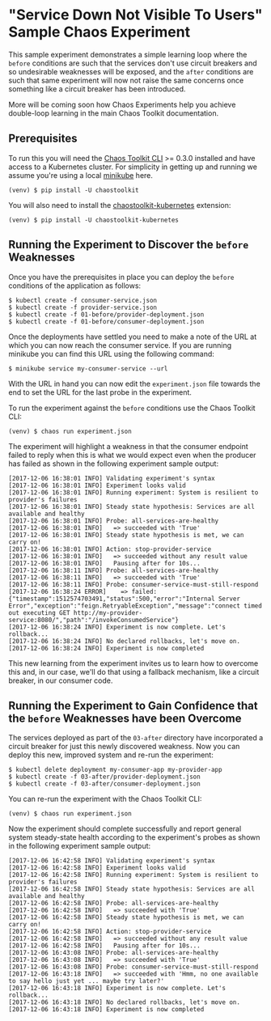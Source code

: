 
# "Service Down Not Visible To Users" Sample Chaos Experiment

This sample experiment demonstrates a simple learning loop where the `before`
conditions are such that the  services don't use circuit breakers and so
undesirable weaknesses will be exposed, and the `after` conditions are such
that same experiment will now not raise the same concerns once something like a
circuit breaker has been introduced.

More will be coming soon how Chaos Experiments help you achieve double-loop
learning in the main Chaos Toolkit documentation.

## Prerequisites

To run this you will need the [Chaos Toolkit CLI][chaos-toolkit] >= 0.3.0
installed and have access to a Kubernetes cluster. For simplicity in getting
up and running we assume you're using a local [minikube][] here.

```shell
(venv) $ pip install -U chaostoolkit
```

[chaos-toolkit]: https://github.com/chaostoolkit/chaostoolkit
[minikube]: https://kubernetes.io/docs/getting-started-guides/minikube/

You will also need to install the [chaostoolkit-kubernetes][chaosk8s] extension:

```shell
(venv) $ pip install -U chaostoolkit-kubernetes
```

[chaosk8s]: https://github.com/chaostoolkit/chaostoolkit-kubernetes

## Running the Experiment to Discover the `before` Weaknesses

Once you have the prerequisites in place you can deploy the `before` conditions
of the application as follows:

```shell
$ kubectl create -f consumer-service.json
$ kubectl create -f provider-service.json
$ kubectl create -f 01-before/provider-deployment.json
$ kubectl create -f 01-before/consumer-deployment.json
``` 

Once the deployments have settled you need to make a note of the URL at which
you can now reach the consumer service. If you are running minikube you can find
this URL using the following command:

```shell
$ minikube service my-consumer-service --url
```

With the URL in hand you can now edit the `experiment.json` file towards the end
to set the URL for the last probe in the experiment.

To run the experiment against the `before` conditions use the Chaos Toolkit CLI:

```shell
(venv) $ chaos run experiment.json
```

The experiment will highlight a weakness in that the consumer endpoint failed
to reply when this is what we would expect even when the producer has failed as
shown in the following experiment sample output:

```shell
[2017-12-06 16:38:01 INFO] Validating experiment's syntax
[2017-12-06 16:38:01 INFO] Experiment looks valid
[2017-12-06 16:38:01 INFO] Running experiment: System is resilient to provider's failures
[2017-12-06 16:38:01 INFO] Steady state hypothesis: Services are all available and healthy
[2017-12-06 16:38:01 INFO] Probe: all-services-are-healthy
[2017-12-06 16:38:01 INFO]   => succeeded with 'True'
[2017-12-06 16:38:01 INFO] Steady state hypothesis is met, we can carry on!
[2017-12-06 16:38:01 INFO] Action: stop-provider-service
[2017-12-06 16:38:01 INFO]   => succeeded without any result value
[2017-12-06 16:38:01 INFO]   Pausing after for 10s...
[2017-12-06 16:38:11 INFO] Probe: all-services-are-healthy
[2017-12-06 16:38:11 INFO]   => succeeded with 'True'
[2017-12-06 16:38:11 INFO] Probe: consumer-service-must-still-respond
[2017-12-06 16:38:24 ERROR]    => failed: {"timestamp":1512574703491,"status":500,"error":"Internal Server Error","exception":"feign.RetryableException","message":"connect timed out executing GET http://my-provider-service:8080/","path":"/invokeConsumedService"}
[2017-12-06 16:38:24 INFO] Experiment is now complete. Let's rollback...
[2017-12-06 16:38:24 INFO] No declared rollbacks, let's move on.
[2017-12-06 16:38:24 INFO] Experiment is now completed
```

This new learning from the experiment invites us to learn how to overcome this
and, in our case, we'll do that using a fallback mechanism, like a circuit
breaker, in our consumer code.

## Running the Experiment to Gain Confidence that the `before` Weaknesses have been Overcome

The services deployed as part of the `03-after` directory have incorporated a
circuit breaker for just this newly discovered weakness. Now you can deploy
this new, improved system and re-run the experiment:

```shell
$ kubectl delete deployment my-consumer-app my-provider-app
$ kubectl create -f 03-after/provider-deployment.json
$ kubectl create -f 03-after/consumer-deployment.json
```

You can re-run the experiment with the Chaos Toolkit CLI:

```shell
(venv) $ chaos run experiment.json
```

Now the experiment should complete successfully and report general system
steady-state health according to the experiment's probes as shown in the
following experiment sample output:

```shell
[2017-12-06 16:42:58 INFO] Validating experiment's syntax
[2017-12-06 16:42:58 INFO] Experiment looks valid
[2017-12-06 16:42:58 INFO] Running experiment: System is resilient to provider's failures
[2017-12-06 16:42:58 INFO] Steady state hypothesis: Services are all available and healthy
[2017-12-06 16:42:58 INFO] Probe: all-services-are-healthy
[2017-12-06 16:42:58 INFO]   => succeeded with 'True'
[2017-12-06 16:42:58 INFO] Steady state hypothesis is met, we can carry on!
[2017-12-06 16:42:58 INFO] Action: stop-provider-service
[2017-12-06 16:42:58 INFO]   => succeeded without any result value
[2017-12-06 16:42:58 INFO]   Pausing after for 10s...
[2017-12-06 16:43:08 INFO] Probe: all-services-are-healthy
[2017-12-06 16:43:08 INFO]   => succeeded with 'True'
[2017-12-06 16:43:08 INFO] Probe: consumer-service-must-still-respond
[2017-12-06 16:43:18 INFO]   => succeeded with 'Hmm, no one available to say hello just yet ... maybe try later?'
[2017-12-06 16:43:18 INFO] Experiment is now complete. Let's rollback...
[2017-12-06 16:43:18 INFO] No declared rollbacks, let's move on.
[2017-12-06 16:43:18 INFO] Experiment is now completed
```
